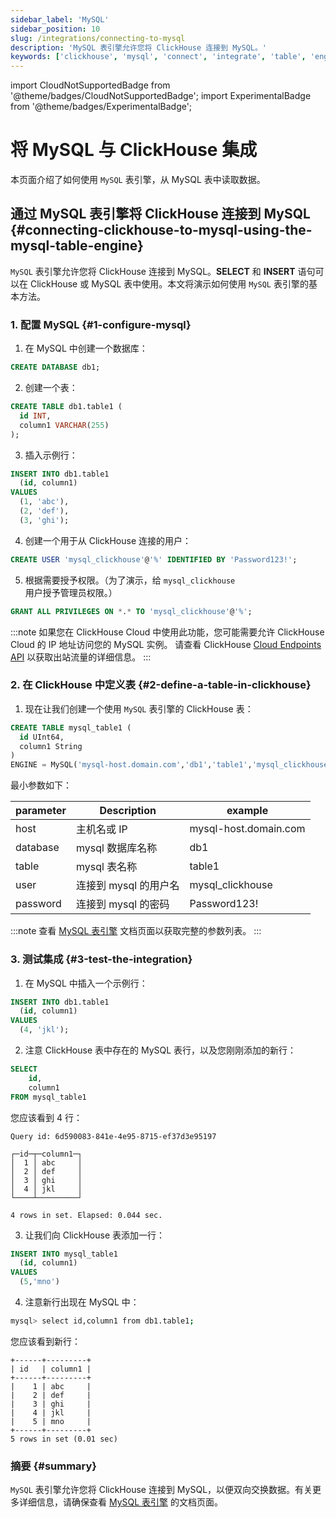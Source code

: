 ```yaml
---
sidebar_label: 'MySQL'
sidebar_position: 10
slug: /integrations/connecting-to-mysql
description: 'MySQL 表引擎允许您将 ClickHouse 连接到 MySQL。'
keywords: ['clickhouse', 'mysql', 'connect', 'integrate', 'table', 'engine']
---
```


import CloudNotSupportedBadge from '@theme/badges/CloudNotSupportedBadge';
import ExperimentalBadge from '@theme/badges/ExperimentalBadge';


# 将 MySQL 与 ClickHouse 集成

本页面介绍了如何使用 `MySQL` 表引擎，从 MySQL 表中读取数据。

## 通过 MySQL 表引擎将 ClickHouse 连接到 MySQL {#connecting-clickhouse-to-mysql-using-the-mysql-table-engine}

`MySQL` 表引擎允许您将 ClickHouse 连接到 MySQL。**SELECT** 和 **INSERT** 语句可以在 ClickHouse 或 MySQL 表中使用。本文将演示如何使用 `MySQL` 表引擎的基本方法。

### 1. 配置 MySQL {#1-configure-mysql}

1. 在 MySQL 中创建一个数据库：
  ```sql
  CREATE DATABASE db1;
  ```

2. 创建一个表：
  ```sql
  CREATE TABLE db1.table1 (
    id INT,
    column1 VARCHAR(255)
  );
  ```

3. 插入示例行：
  ```sql
  INSERT INTO db1.table1
    (id, column1)
  VALUES
    (1, 'abc'),
    (2, 'def'),
    (3, 'ghi');
  ```

4. 创建一个用于从 ClickHouse 连接的用户：
  ```sql
  CREATE USER 'mysql_clickhouse'@'%' IDENTIFIED BY 'Password123!';
  ```

5. 根据需要授予权限。（为了演示，给 `mysql_clickhouse` 用户授予管理员权限。）
  ```sql
  GRANT ALL PRIVILEGES ON *.* TO 'mysql_clickhouse'@'%';
  ```

:::note
如果您在 ClickHouse Cloud 中使用此功能，您可能需要允许 ClickHouse Cloud 的 IP 地址访问您的 MySQL 实例。
请查看 ClickHouse [Cloud Endpoints API](//cloud/get-started/query-endpoints.md) 以获取出站流量的详细信息。
:::

### 2. 在 ClickHouse 中定义表 {#2-define-a-table-in-clickhouse}

1. 现在让我们创建一个使用 `MySQL` 表引擎的 ClickHouse 表：
  ```sql
  CREATE TABLE mysql_table1 (
    id UInt64,
    column1 String
  )
  ENGINE = MySQL('mysql-host.domain.com','db1','table1','mysql_clickhouse','Password123!')
  ```

  最小参数如下：

  |parameter|Description        |example              |
  |---------|----------------------------|---------------------|
  |host     |主机名或 IP              |mysql-host.domain.com|
  |database |mysql 数据库名称         |db1                  |
  |table    |mysql 表名称            |table1               |
  |user     |连接到 mysql 的用户名|mysql_clickhouse     |
  |password |连接到 mysql 的密码|Password123!         |

  :::note
  查看 [MySQL 表引擎](/engines/table-engines/integrations/mysql.md) 文档页面以获取完整的参数列表。
  :::

### 3. 测试集成 {#3-test-the-integration}

1. 在 MySQL 中插入一个示例行：
  ```sql
  INSERT INTO db1.table1
    (id, column1)
  VALUES
    (4, 'jkl');
  ```

2. 注意 ClickHouse 表中存在的 MySQL 表行，以及您刚刚添加的新行：
  ```sql
  SELECT
      id,
      column1
  FROM mysql_table1
  ```

  您应该看到 4 行：
  ```response
  Query id: 6d590083-841e-4e95-8715-ef37d3e95197

  ┌─id─┬─column1─┐
  │  1 │ abc     │
  │  2 │ def     │
  │  3 │ ghi     │
  │  4 │ jkl     │
  └────┴─────────┘

  4 rows in set. Elapsed: 0.044 sec.
  ```

3. 让我们向 ClickHouse 表添加一行：
  ```sql
  INSERT INTO mysql_table1
    (id, column1)
  VALUES
    (5,'mno')
  ```

4. 注意新行出现在 MySQL 中：
  ```bash
  mysql> select id,column1 from db1.table1;
  ```

  您应该看到新行：
  ```response
  +------+---------+
  | id   | column1 |
  +------+---------+
  |    1 | abc     |
  |    2 | def     |
  |    3 | ghi     |
  |    4 | jkl     |
  |    5 | mno     |
  +------+---------+
  5 rows in set (0.01 sec)
  ```

### 摘要 {#summary}

`MySQL` 表引擎允许您将 ClickHouse 连接到 MySQL，以便双向交换数据。有关更多详细信息，请确保查看 [MySQL 表引擎](/sql-reference/table-functions/mysql.md) 的文档页面。
